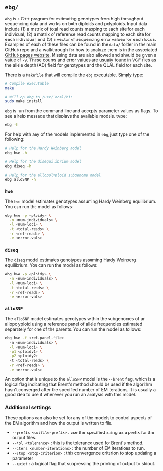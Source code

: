 ## `ebg/`

`ebg` is a C++ program for estimating genotypes from high throughput sequencing data and works on both diploids and polyploids.
Input data include (1) a matrix of total read counts mapping to each site for each individual,
(2) a matrix of reference read counts mapping to each site for each individual, and
(3) a vector of sequencing error values for each locus.
Examples of each of these files can be found in the `data/` folder in the main GitHub repo and a walkthrough for how to analyze them is in the associated [GitHub pages website](http://pblischak.github.io/polyploid-genotyping).
Missing data are also allowed and should be given a value of `-9`. These counts and error values are usually found in VCF files as the allele depth (AD) field for genotypes and the QUAL field for each site.

There is a `Makefile` that will compile the `ebg` executable. Simply type:

```bash
# Compile executable
make

# Will cp ebg to /usr/local/bin
sudo make install
```

`ebg` is run from the command line and accepts parameter values as flags. To see a help message that displays the available models, type:

```bash
ebg -h
```

For help with any of the models implemented in `ebg`, just type one of the following:

```bash
# Help for the Hardy Weinberg model
ebg hwe -h

# Help for the disequilibrium model
ebg diseq -h

# Help for the allopolyploid subgenome model
ebg alloSNP -h
```

### `hwe`

The `hwe` model estimates genotypes assuming Hardy Weinberg equilibrium. You can run the model as follows:

```bash
ebg hwe -p <ploidy> \
  -n <num-individuals> \
  -l <num-loci> \
  -t <total-reads> \
  -r <ref-reads> \
  -e <error-vals>
```

### `diseq`

The `diseq` model estimates genotypes assuming Hardy Weinberg equilibrium. You can run the model as follows:

```bash
ebg hwe -p <ploidy> \
  -n <num-individuals> \
  -l <num-loci> \
  -t <total-reads> \
  -r <ref-reads> \
  -e <error-vals>
```

### `alloSNP`

The `alloSNP` model estimates genotypes within the subgenomes of an allopolyploid using a reference panel of allele frequencies estimated separately for one of the parents. You can run the model as follows:

```bash
ebg hwe -f <ref-panel-file>
  -n <num-individuals> \
  -l <num-loci> \
  -p1 <ploidy1> \
  -p2 <ploidy2>
  -t <total-reads> \
  -r <ref-reads> \
  -e <error-vals>
```

An option that is unique to the `alloSNP` model is the `--brent` flag, which is a logical flag indicating that Brent's method should be used if the algorithm hasn't converged after the specified number of EM iterations. It is usually a good idea to use it whenever you run an analysis with this model.

### Additional settings

These options can also be set for any of the models to control aspects of the EM algorithm
and how the output is written to file.

 - `--prefix <outfile-prefix>` : use the specified string as a prefix for the output files.
 - `--tol <tolerance>` : this is the tolerance used for Brent's method.
 - `--iters <number-iterations>` : the number of EM iterations to run.
 - `--stop <stop-criterion>` : this convergence criterion to stop updating a parameter
 - `--quiet` : a logical flag that suppressing the printing of output to stdout.
